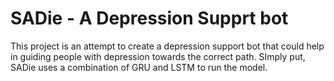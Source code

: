 # SADie - A Depression Supprt bot

This project is an attempt to create a depression support bot that could help in guiding people with depression towards the correct path. SImply put, SADie uses a combination of GRU and LSTM to run the model.
